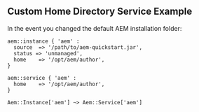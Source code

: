 ## Custom Home Directory Service Example

In the event you changed the default AEM installation folder:

~~~ puppet
aem::instance { 'aem' :
  source  => '/path/to/aem-quickstart.jar',
  status => 'unmanaged',
  home    => '/opt/aem/author',
}

aem::service { 'aem' :
  home    => '/opt/aem/author',
}

Aem::Instance['aem'] ~> Aem::Service['aem']
~~~

